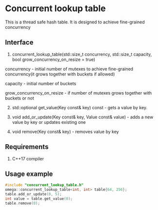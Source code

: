 # Concurrent lookup table 

This is a thread safe hash table. It is designed to achieve fine-grained concurrency

## Interface
1. concurrent_lookup_table(std::size_t concurrency, std::size_t capacity, bool grow_concurrency_on_resize = true)

 concurrency - initial number of mutexes to achieve fine-grained concurrency(it grows together with buckets if allowed) 

 capacity - initial number of buckets

 grow_concurrency_on_resize - if number of mutexes grows together with buckets or not

2. std::optional<Value> get_value(Key const& key) const - gets a value by key.

3. void add_or_update(Key const& key, Value const& value) - adds a new value by key or updates existing one

4. void remove(Key const& key) - removes value by key

## Requirements
1. C++17 compiler

## Usage example
```cpp
#include "concurrent_lookup_table.h"
omega::concurrent_lookup_table<int, int> table{64, 256};
table.add_or_update(0, 5);
int value = table.get_value(0);
table.remove(0);
```

